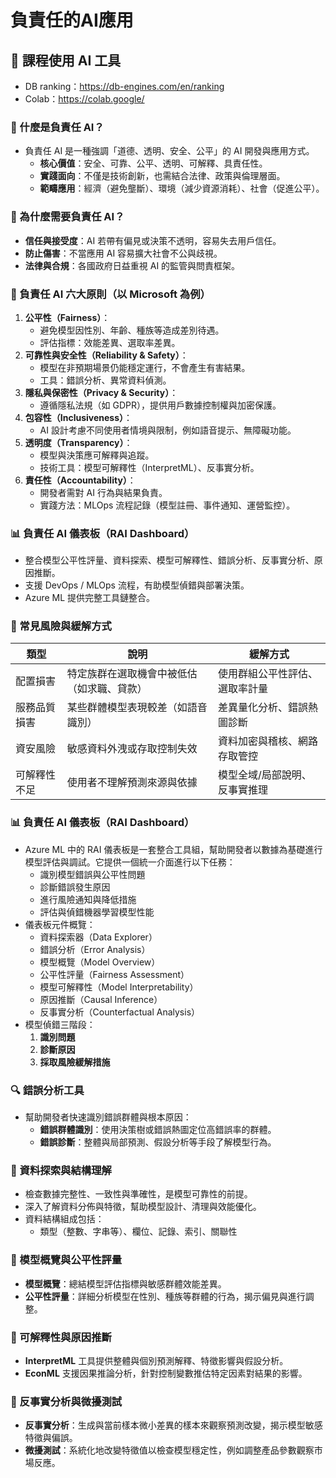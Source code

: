 # 負責任的AI應用
## 🌟 課程使用 AI 工具
- DB ranking：https://db-engines.com/en/ranking
- Colab：https://colab.google/

### 📌 什麼是負責任 AI？
- 負責任 AI 是一種強調「道德、透明、安全、公平」的 AI 開發與應用方式。
    - **核心價值**：安全、可靠、公平、透明、可解釋、具責任性。
    - **實踐面向**：不僅是技術創新，也需結合法律、政策與倫理層面。
    - **範疇應用**：經濟（避免壟斷）、環境（減少資源消耗）、社會（促進公平）。

### 🧠 為什麼需要負責任 AI？
- **信任與接受度**：AI 若帶有偏見或決策不透明，容易失去用戶信任。
- **防止傷害**：不當應用 AI 容易擴大社會不公與歧視。
- **法律與合規**：各國政府日益重視 AI 的監管與問責框架。

### 🧪 負責任 AI 六大原則（以 Microsoft 為例）
1. **公平性（Fairness）**：
    - 避免模型因性別、年齡、種族等造成差別待遇。
    - 評估指標：效能差異、選取率差異。
2. **可靠性與安全性（Reliability & Safety）**：
    - 模型在非預期場景仍能穩定運行，不會產生有害結果。
    - 工具：錯誤分析、異常資料偵測。
3. **隱私與保密性（Privacy & Security）**：
    - 遵循隱私法規（如 GDPR），提供用戶數據控制權與加密保護。
4. **包容性（Inclusiveness）**：
    - AI 設計考慮不同使用者情境與限制，例如語音提示、無障礙功能。
5. **透明度（Transparency）**：
    - 模型與決策應可解釋與追蹤。
    - 技術工具：模型可解釋性（InterpretML）、反事實分析。
6. **責任性（Accountability）**：
    - 開發者需對 AI 行為與結果負責。
    - 實踐方法：MLOps 流程記錄（模型註冊、事件通知、運營監控）。

### 📊 負責任 AI 儀表板（RAI Dashboard）
- 整合模型公平性評量、資料探索、模型可解釋性、錯誤分析、反事實分析、原因推斷。
- 支援 DevOps / MLOps 流程，有助模型偵錯與部署決策。
- Azure ML 提供完整工具鏈整合。

### 🧯 常見風險與緩解方式
| 類型 | 說明 | 緩解方式 |
| --- | --- | --- |
| 配置損害 | 特定族群在選取機會中被低估（如求職、貸款） | 使用群組公平性評估、選取率計量 |
| 服務品質損害 | 某些群體模型表現較差（如語音識別） | 差異量化分析、錯誤熱圖診斷 |
| 資安風險 | 敏感資料外洩或存取控制失效 | 資料加密與稽核、網路存取管控 |
| 可解釋性不足 | 使用者不理解預測來源與依據 | 模型全域/局部說明、反事實推理 |

### 📊 負責任 AI 儀表板（RAI Dashboard）
- Azure ML 中的 RAI 儀表板是一套整合工具組，幫助開發者以數據為基礎進行模型評估與調試。它提供一個統一介面進行以下任務：
    - 識別模型錯誤與公平性問題
    - 診斷錯誤發生原因
    - 進行風險通知與降低措施
    - 評估與偵錯機器學習模型性能
- 儀表板元件概覽：
    - 資料探索器（Data Explorer）
    - 錯誤分析（Error Analysis）
    - 模型概覽（Model Overview）
    - 公平性評量（Fairness Assessment）
    - 模型可解釋性（Model Interpretability）
    - 原因推斷（Causal Inference）
    - 反事實分析（Counterfactual Analysis）
- 模型偵錯三階段：
    1. **識別問題**
    2. **診斷原因**
    3. **採取風險緩解措施**

### 🔍 錯誤分析工具
- 幫助開發者快速識別錯誤群體與根本原因：
    - **錯誤群體識別**：使用決策樹或錯誤熱圖定位高錯誤率的群體。
    - **錯誤診斷**：整體與局部預測、假設分析等手段了解模型行為。

### 🧭 資料探索與結構理解
- 檢查數據完整性、一致性與準確性，是模型可靠性的前提。
- 深入了解資料分佈與特徵，幫助模型設計、清理與效能優化。
- 資料結構組成包括：
    - 類型（整數、字串等）、欄位、記錄、索引、關聯性

### 🎯 模型概覽與公平性評量
- **模型概覽**：總結模型評估指標與敏感群體效能差異。
- **公平性評量**：詳細分析模型在性別、種族等群體的行為，揭示偏見與進行調整。

### 💬 可解釋性與原因推斷
- **InterpretML** 工具提供整體與個別預測解釋、特徵影響與假設分析。
- **EconML** 支援因果推論分析，針對控制變數推估特定因素對結果的影響。

### 🔁 反事實分析與微擾測試
- **反事實分析**：生成與當前樣本微小差異的樣本來觀察預測改變，揭示模型敏感特徵與偏誤。
- **微擾測試**：系統化地改變特徵值以檢查模型穩定性，例如調整產品參數觀察市場反應。
